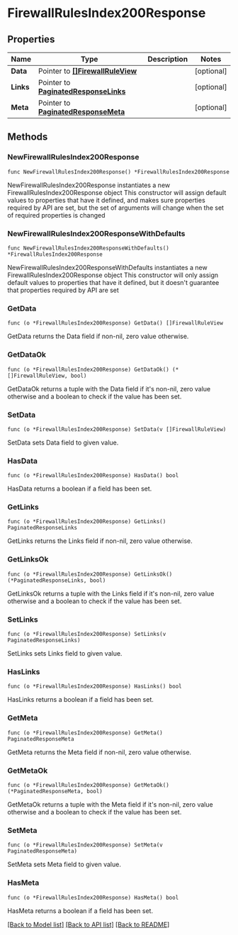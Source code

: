 # FirewallRulesIndex200Response

## Properties

Name | Type | Description | Notes
------------ | ------------- | ------------- | -------------
**Data** | Pointer to [**[]FirewallRuleView**](FirewallRuleView.md) |  | [optional] 
**Links** | Pointer to [**PaginatedResponseLinks**](PaginatedResponseLinks.md) |  | [optional] 
**Meta** | Pointer to [**PaginatedResponseMeta**](PaginatedResponseMeta.md) |  | [optional] 

## Methods

### NewFirewallRulesIndex200Response

`func NewFirewallRulesIndex200Response() *FirewallRulesIndex200Response`

NewFirewallRulesIndex200Response instantiates a new FirewallRulesIndex200Response object
This constructor will assign default values to properties that have it defined,
and makes sure properties required by API are set, but the set of arguments
will change when the set of required properties is changed

### NewFirewallRulesIndex200ResponseWithDefaults

`func NewFirewallRulesIndex200ResponseWithDefaults() *FirewallRulesIndex200Response`

NewFirewallRulesIndex200ResponseWithDefaults instantiates a new FirewallRulesIndex200Response object
This constructor will only assign default values to properties that have it defined,
but it doesn't guarantee that properties required by API are set

### GetData

`func (o *FirewallRulesIndex200Response) GetData() []FirewallRuleView`

GetData returns the Data field if non-nil, zero value otherwise.

### GetDataOk

`func (o *FirewallRulesIndex200Response) GetDataOk() (*[]FirewallRuleView, bool)`

GetDataOk returns a tuple with the Data field if it's non-nil, zero value otherwise
and a boolean to check if the value has been set.

### SetData

`func (o *FirewallRulesIndex200Response) SetData(v []FirewallRuleView)`

SetData sets Data field to given value.

### HasData

`func (o *FirewallRulesIndex200Response) HasData() bool`

HasData returns a boolean if a field has been set.

### GetLinks

`func (o *FirewallRulesIndex200Response) GetLinks() PaginatedResponseLinks`

GetLinks returns the Links field if non-nil, zero value otherwise.

### GetLinksOk

`func (o *FirewallRulesIndex200Response) GetLinksOk() (*PaginatedResponseLinks, bool)`

GetLinksOk returns a tuple with the Links field if it's non-nil, zero value otherwise
and a boolean to check if the value has been set.

### SetLinks

`func (o *FirewallRulesIndex200Response) SetLinks(v PaginatedResponseLinks)`

SetLinks sets Links field to given value.

### HasLinks

`func (o *FirewallRulesIndex200Response) HasLinks() bool`

HasLinks returns a boolean if a field has been set.

### GetMeta

`func (o *FirewallRulesIndex200Response) GetMeta() PaginatedResponseMeta`

GetMeta returns the Meta field if non-nil, zero value otherwise.

### GetMetaOk

`func (o *FirewallRulesIndex200Response) GetMetaOk() (*PaginatedResponseMeta, bool)`

GetMetaOk returns a tuple with the Meta field if it's non-nil, zero value otherwise
and a boolean to check if the value has been set.

### SetMeta

`func (o *FirewallRulesIndex200Response) SetMeta(v PaginatedResponseMeta)`

SetMeta sets Meta field to given value.

### HasMeta

`func (o *FirewallRulesIndex200Response) HasMeta() bool`

HasMeta returns a boolean if a field has been set.


[[Back to Model list]](../README.md#documentation-for-models) [[Back to API list]](../README.md#documentation-for-api-endpoints) [[Back to README]](../README.md)


